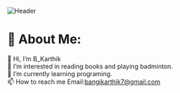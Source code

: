 ![Header](https://github.com/B-Karthik-7/B-Karthik-7/assets/150277049/f10f384e-e15f-402f-b610-32d4c143246a)

# 💫 About Me:

👋 Hi, I’m B_Karthik<br>👀 I’m interested in reading books and playing badminton.<br>🌱 I’m currently learning programing.<br>📫 How to reach me Email:bangikarthik7@gmail.com
